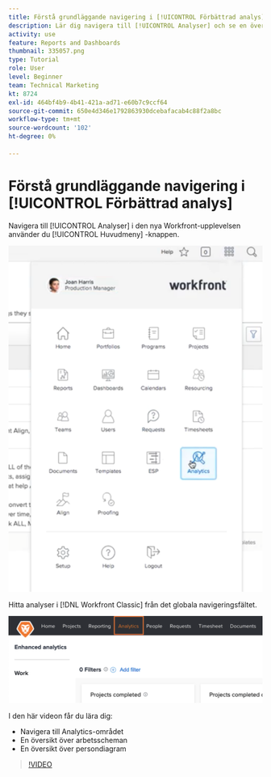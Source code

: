 ```yaml
---
title: Förstå grundläggande navigering i [!UICONTROL Förbättrad analys]
description: Lär dig navigera till [!UICONTROL Analyser] och se en översikt över arbetsscheman och personscheman i Workfront.
activity: use
feature: Reports and Dashboards
thumbnail: 335057.png
type: Tutorial
role: User
level: Beginner
team: Technical Marketing
kt: 8724
exl-id: 464bf4b9-4b41-421a-ad71-e60b7c9ccf64
source-git-commit: 650e4d346e1792863930dcebafacab4c88f2a8bc
workflow-type: tm+mt
source-wordcount: '102'
ht-degree: 0%

---
```


# Förstå grundläggande navigering i [!UICONTROL Förbättrad analys]

Navigera till [!UICONTROL Analyser] i den nya Workfront-upplevelsen använder du [!UICONTROL Huvudmeny] -knappen.

![En bild på hur du hittar [!UICONTROL Analyser] i Workfront [!UICONTROL huvudmeny]](assets/Navigate-NWE.png)

Hitta analyser i [!DNL Workfront Classic] från det globala navigeringsfältet.

![En bild på hur du hittar [!UICONTROL Analyser] i [!DNL Workfront Classic]](assets/Navigate-Classic.png)

I den här videon får du lära dig:

* Navigera till Analytics-området
* En översikt över arbetsscheman
* En översikt över persondiagram

>[!VIDEO](https://video.tv.adobe.com/v/335057/?quality=12&learn=on)
